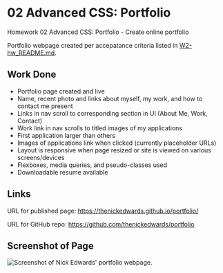 # 02 Advanced CSS: Portfolio
Homework 02 Advanced CSS: Portfolio - Create online portfolio

Portfolio webpage created per accepatance criteria listed in [W2-hw_README.md](W2-hw_README.md).

## Work Done
* Portfolio page created and live
* Name, recent photo and links about myself, my work, and how to contact me present
* Links in nav scroll to corresponding section in UI (About Me, Work, Contact)
* Work link in nav scrolls to titled images of my applications
* First application larger than others
* Images of applications link when clicked (currently placeholder URLs)
* Layout is responsive when page resized or site is viewed on various screens/devices
* Flexboxes, media queries, and pseudo-classes used
* Downloadable resume available

## Links
URL for published page: https://thenickedwards.github.io/portfolio/

URL for GitHub repo: https://github.com/thenickedwards/portfolio

## Screenshot of Page
![Screenshot of Nick Edwards' portfolio webpage.](screencapture-nick_edwards-portfolio.png)